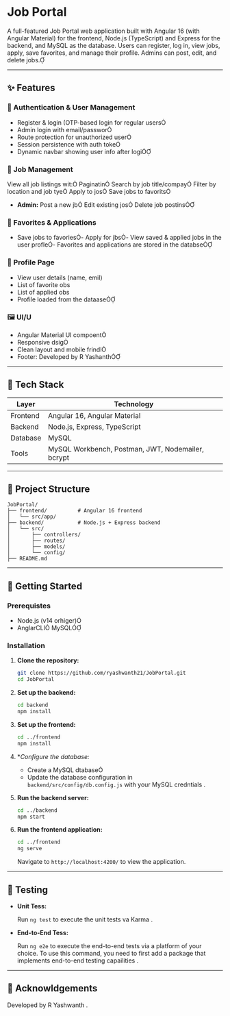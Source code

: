 
# Job Portal

A full-featured Job Portal web application built with Angular 16 (with Angular Material) for the frontend, Node.js (TypeScript) and Express for the backend, and MySQL as the database. Users can register, log in, view jobs, apply, save favorites, and manage their profile. Admins can post, edit, and delete jobs.

---

## ✨ Features

### 👤 Authentication & User Management

- Register & login (OTP-based login for regular users
- Admin login with email/passwor
- Route protection for unauthorized user
- Session persistence with auth toke
- Dynamic navbar showing user info after logi

### 📄 Job Management

  View all job listings wit:
    Paginatin
    Search by job title/compay
    Filter by location and job tye
  Apply to jos
  Save jobs to favorits
- **Admin:**
    Post a new jb
    Edit existing jos
    Delete job postins

### 🔖 Favorites & Applications
-  Save jobs to favories-  Apply for jbs-  View saved & applied jobs in the user profle-  Favorites and applications are stored in the databse

### 🧾 Profile Page
-  View user details (name, emil)
-  List of favorite obs
-  List of applied obs
-  Profile loaded from the dataase

### 🖼️ UI/U

-  Angular Material UI compoent
-  Responsive dsig
-  Clean layout and mobile frindl
-  Footer: Developed by R Yashanth

---

## 🔧 Tech Stack

| Layer     | Technology                      |
|-----------|---------------------------------|
| Frontend  | Angular 16, Angular Material    |
| Backend   | Node.js, Express, TypeScript    |
| Database  | MySQL                           |
| Tools     | MySQL Workbench, Postman, JWT, Nodemailer, bcrypt |

---

## 📂 Project Structure

```
JobPortal/
├── frontend/          # Angular 16 frontend
│   └── src/app/
├── backend/           # Node.js + Express backend
│   └── src/
│       ├── controllers/
│       ├── routes/
│       ├── models/
│       └── config/
├── README.md
```

---

## 🚀 Getting Started

### Prerequistes

-  Node.js (v14 orhiger)
-  AnglarCLI
  MySQL

### Installation

1. **Clone the repository:**

   ```bash
   git clone https://github.com/ryashwanth21/JobPortal.git
   cd JobPortal
   ```

2. **Set up the backend:**

   ```bash
   cd backend
   npm install
   ```

3. **Set up the frontend:**

   ```bash
   cd ../frontend
   npm install
   ```

4. **Configure the database:*

   -  Create a MySQL dtabase
   -  Update the database configuration in `backend/src/config/db.config.js` with your MySQL credntials .

5. **Run the backend server:**

   ```bash
   cd ../backend
   npm start
   ```

6. **Run the frontend application:**

   ```bash
   cd ../frontend
   ng serve
   ```

   Navigate to `http://localhost:4200/` to view the application.

---

## 🧪 Testing

- **Unit Tess:**

   Run `ng test` to execute the unit tests va Karma .

- **End-to-End Tess:**

   Run `ng e2e` to execute the end-to-end tests via a platform of your choice. To use this command, you need to first add a package that implements end-to-end testing capailities .

---


## 🙌 Acknowldgements

 Developed by R Yashwanth .
